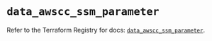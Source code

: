 # `data_awscc_ssm_parameter`

Refer to the Terraform Registry for docs: [`data_awscc_ssm_parameter`](https://registry.terraform.io/providers/hashicorp/awscc/0.70.0/docs/data-sources/ssm_parameter).
